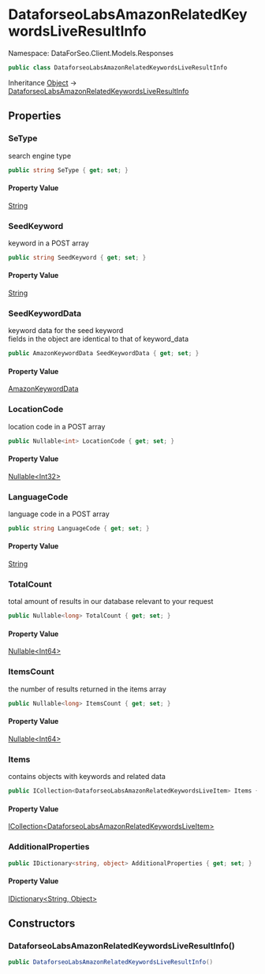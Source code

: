 # DataforseoLabsAmazonRelatedKeywordsLiveResultInfo

Namespace: DataForSeo.Client.Models.Responses

```csharp
public class DataforseoLabsAmazonRelatedKeywordsLiveResultInfo
```

Inheritance [Object](https://docs.microsoft.com/en-us/dotnet/api/system.object) → [DataforseoLabsAmazonRelatedKeywordsLiveResultInfo](./dataforseo.client.models.responses.dataforseolabsamazonrelatedkeywordsliveresultinfo.md)

## Properties

### **SeType**

search engine type

```csharp
public string SeType { get; set; }
```

#### Property Value

[String](https://docs.microsoft.com/en-us/dotnet/api/system.string)<br>

### **SeedKeyword**

keyword in a POST array

```csharp
public string SeedKeyword { get; set; }
```

#### Property Value

[String](https://docs.microsoft.com/en-us/dotnet/api/system.string)<br>

### **SeedKeywordData**

keyword data for the seed keyword
 <br>fields in the object are identical to that of keyword_data

```csharp
public AmazonKeywordData SeedKeywordData { get; set; }
```

#### Property Value

[AmazonKeywordData](./dataforseo.client.models.amazonkeyworddata.md)<br>

### **LocationCode**

location code in a POST array

```csharp
public Nullable<int> LocationCode { get; set; }
```

#### Property Value

[Nullable&lt;Int32&gt;](https://docs.microsoft.com/en-us/dotnet/api/system.nullable-1)<br>

### **LanguageCode**

language code in a POST array

```csharp
public string LanguageCode { get; set; }
```

#### Property Value

[String](https://docs.microsoft.com/en-us/dotnet/api/system.string)<br>

### **TotalCount**

total amount of results in our database relevant to your request

```csharp
public Nullable<long> TotalCount { get; set; }
```

#### Property Value

[Nullable&lt;Int64&gt;](https://docs.microsoft.com/en-us/dotnet/api/system.nullable-1)<br>

### **ItemsCount**

the number of results returned in the items array

```csharp
public Nullable<long> ItemsCount { get; set; }
```

#### Property Value

[Nullable&lt;Int64&gt;](https://docs.microsoft.com/en-us/dotnet/api/system.nullable-1)<br>

### **Items**

contains objects with keywords and related data

```csharp
public ICollection<DataforseoLabsAmazonRelatedKeywordsLiveItem> Items { get; set; }
```

#### Property Value

[ICollection&lt;DataforseoLabsAmazonRelatedKeywordsLiveItem&gt;](https://docs.microsoft.com/en-us/dotnet/api/system.collections.generic.icollection-1)<br>

### **AdditionalProperties**

```csharp
public IDictionary<string, object> AdditionalProperties { get; set; }
```

#### Property Value

[IDictionary&lt;String, Object&gt;](https://docs.microsoft.com/en-us/dotnet/api/system.collections.generic.idictionary-2)<br>

## Constructors

### **DataforseoLabsAmazonRelatedKeywordsLiveResultInfo()**

```csharp
public DataforseoLabsAmazonRelatedKeywordsLiveResultInfo()
```
